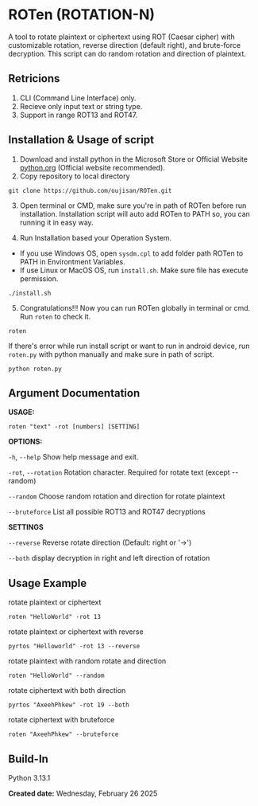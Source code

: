 # ROTen (ROTATION-N)
A tool to rotate plaintext or ciphertext using ROT (Caesar cipher) with customizable rotation, reverse direction (default right), and brute-force decryption. This script can do random rotation and direction of plaintext.

## Retricions
1. CLI (Command Line Interface) only.
2. Recieve only input text or string type.
3. Support in range ROT13 and ROT47.

## Installation & Usage of script
1. Download and install python in the Microsoft Store or Official Website [python.org](https://www.python.org/downloads/) (Official website recommended).
2. Copy repository to local directory
```
git clone https://github.com/oujisan/ROTen.git
```
3. Open terminal or CMD, make sure you're in path of ROTen before run installation. Installation script will auto add ROTen to PATH so, you can running it in easy way.

4. Run Installation based your Operation System.
- If you use Windows OS, open `sysdm.cpl` to add folder path ROTen to PATH in Environtment Variables.
- If use Linux or MacOS OS, run `install.sh`. Make sure file has execute permission.
```
./install.sh
```
5. Congratulations!!! Now you can run ROTen globally in terminal or cmd. Run `roten` to check it.
```
roten
```

If there's error while run install script or want to run in android device, run `roten.py` with python manually and make sure in path of script.
```
python roten.py
```

## Argument Documentation
**USAGE:** 
```
roten "text" -rot [numbers] [SETTING]
```
**OPTIONS:**

`-h`, `--help`       Show help message and exit.

`-rot`, `--rotation` Rotation character. Required for rotate text (except --random)

`--random`           Choose random rotation and direction for rotate plaintext

`--bruteforce`       List all possible ROT13 and ROT47 decryptions

**SETTINGS**

`--reverse`          Reverse rotate direction (Default: right or '→')

`--both`             display decryption in right and left direction of rotation


## Usage Example
rotate plaintext or ciphertext
```
roten "HelloWorld" -rot 13
```

rotate plaintext or ciphertext with reverse
```
pyrtos "Helloworld" -rot 13 --reverse
```

rotate plaintext with random rotate and direction
```
roten "HelloWorld" --random
```

rotate ciphertext with both direction
```
pyrtos "AxeehPhkew" -rot 19 --both
```

rotate ciphertext with bruteforce
```
roten "AxeehPhkew" --bruteforce
```

## Build-In
Python 3.13.1

**Created date:** Wednesday, February 26 2025
